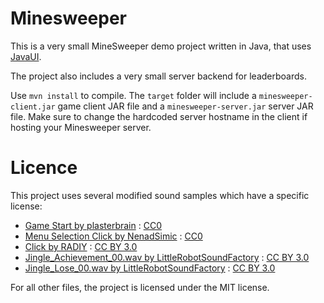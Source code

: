 # Minesweeper

This is a very small MineSweeper demo project written in Java, that uses [JavaUI](https://github.com/Delthas/JavaUI).

The project also includes a very small server backend for leaderboards.

Use ```mvn install``` to compile. The ```target``` folder will include a ```minesweeper-client.jar``` game client JAR file and a ```minesweeper-server.jar``` server JAR file. Make sure to change the hardcoded server hostname in the client if hosting your Minesweeper server.

# Licence

This project uses several modified sound samples which have a specific license:
- [Game Start by plasterbrain](https://freesound.org/people/plasterbrain/sounds/243020/) : [CC0](http://creativecommons.org/publicdomain/zero/1.0/)
- [Menu Selection Click by NenadSimic](https://freesound.org/people/NenadSimic/sounds/171697/) : [CC0](http://creativecommons.org/publicdomain/zero/1.0/)
- [Click by RADIY](https://freesound.org/people/RADIY/sounds/213148/) : [CC BY 3.0](http://creativecommons.org/publicdomain/zero/1.0/)
- [Jingle_Achievement_00.wav by LittleRobotSoundFactory](https://freesound.org/people/LittleRobotSoundFactory/sounds/270404/) : [CC BY 3.0](http://creativecommons.org/publicdomain/zero/1.0/)
- [Jingle_Lose_00.wav by LittleRobotSoundFactory](https://freesound.org/people/LittleRobotSoundFactory/sounds/270467/) : [CC BY 3.0](http://creativecommons.org/publicdomain/zero/1.0/)

For all other files, the project is licensed under the MIT license.
